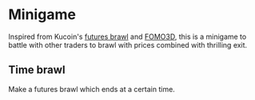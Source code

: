 # Minigame

Inspired from Kucoin's [futures brawl](https://www.kucoin.com/news/en-beginners-guide-on-how-to-get-started-quickly-in-futures-brawl) and [FOMO3D](https://cryptoslate.com/products/fomo3d/), this is a minigame to battle with other traders to brawl with prices combined with thrilling exit.

## Time brawl

Make a futures brawl which ends at a certain time.